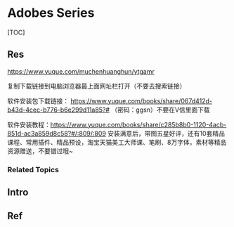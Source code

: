 # Adobes Series

[TOC]



## Res
https://www.yuque.com/muchenhuanghun/ytgamr

复制下载链接到电脑浏览器最上面网址栏打开（不要去搜索链接） 

软件安装包下载链接：  https://www.yuque.com/books/share/067d412d-b43d-4cec-b776-b6e299d11a85?#   （密码：ggsn）不要在V信里面下载

软件安装教程：https://www.yuque.com/books/share/c285b8b0-1120-4acb-851d-ac3a859d8c58?#/:809/:809
安装满意后，带图五星好评，还有10套精品课程、常用插件、精品预设，淘宝天猫美工大师课、笔刷、8万字体，素材等精品资源赠送，不要错过哦~

### Related Topics



## Intro


## Ref

